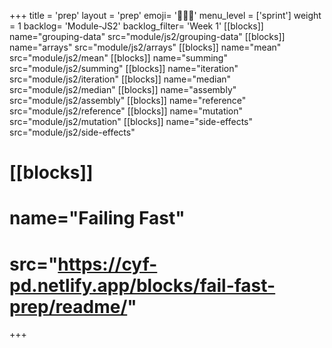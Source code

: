 +++
title = 'prep'
layout = 'prep'
emoji= '🧑🏾‍💻'
menu_level = ['sprint']
weight = 1
backlog= 'Module-JS2'
backlog_filter= 'Week 1'
[[blocks]]
name="grouping-data"
src="module/js2/grouping-data"
[[blocks]]
name="arrays"
src="module/js2/arrays"
[[blocks]]
name="mean"
src="module/js2/mean"
[[blocks]]
name="summing"
src="module/js2/summing"
[[blocks]]
name="iteration"
src="module/js2/iteration"
[[blocks]]
name="median"
src="module/js2/median"
[[blocks]]
name="assembly"
src="module/js2/assembly"
[[blocks]]
name="reference"
src="module/js2/reference"
[[blocks]]
name="mutation"
src="module/js2/mutation"
[[blocks]]
name="side-effects"
src="module/js2/side-effects"
# [[blocks]]
# name="Failing Fast"
# src="https://cyf-pd.netlify.app/blocks/fail-fast-prep/readme/"
+++
